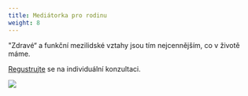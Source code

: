 ```yaml
---
title: Mediátorka pro rodinu
weight: 8
---
```

"Zdravé“ a funkční mezilidské vztahy jsou tím nejcennějším, co v životě máme.

[Regustrujte](https://vigvam.webooker.eu/) se na individuální konzultaci.

![](/images/uploads/vigvam_akce_kurzy_21_22-8-.jpg)